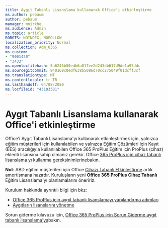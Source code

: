 ```yaml
---
title: Aygıt Tabanlı Lisanslama kullanarak Office'i etkinleştirme
ms.author: pebaum
author: pebaum
manager: mnirkhe
ms.audience: Admin
ms.topic: article
ROBOTS: NOINDEX, NOFOLLOW
localization_priority: Normal
ms.collection: Adm_O365
ms.custom:
- "9001420"
- "3433"
ms.openlocfilehash: 5a6246b50edb6a817ee2d243db617d9de1a95ddc
ms.sourcegitcommit: 940169c0edf638b5086d70cc275049f01dcff3cf
ms.translationtype: MT
ms.contentlocale: tr-TR
ms.lasthandoff: 04/08/2020
ms.locfileid: "43183381"
---
```

# <a name="activating-office-using-device-based-licensing"></a>Aygıt Tabanlı Lisanslama kullanarak Office'i etkinleştirme

Office'i Aygıt Tabanlı Lisanslama'yı kullanarak etkinleştirmek için, yalnızca eğitim müşterileri için kullanılabilen ve yalnızca Eğitim Çözümleri Için Kayıt (EES) aracılığıyla kullanılabilen Office 365 ProPlus Eğitim için ProPlus (cihaz) eklenti lisansına sahip olmanız gerekir. Office [365 ProPlus için cihaz tabanlı lisanslama yı kullanma gereksinimlerine](https://docs.microsoft.com/deployoffice/device-based-licensing#requirements-for-using-device-based-licensing-for-office-365-proplus)bakın.

**Not**: ABD eğitim müşterileri için Office [Cihazı Tabanlı Etkinleştirme](https://aka.ms/officedba) artık amortismana hazırdır. Kuruluşların yeni **Office 365 ProPlus Cihaz Tabanlı** Eğitim Lisanslama'yı planlamalarını öneririz.

Kurulum hakkında ayrıntılı bilgi için bkz:
- [Office 365 ProPlus için aygıt tabanlı lisanslamayı yapılandırma adımları](https://docs.microsoft.com/deployoffice/device-based-licensing#steps-to-configure-device-based-licensing-for-office-365-proplus)
- [Aygıtların lisanslarını yönetme](https://docs.microsoft.com/Office365/Admin/misc/manage-licenses-for-devices)

Sorun giderme kılavuzu için, [Office 365 ProPlus için Sorun Giderme aygıt tabanlı lisanslama'ya](https://docs.microsoft.com/deployoffice/device-based-licensing#troubleshoot-device-based-licensing-for-office-365-proplus)bakın.
